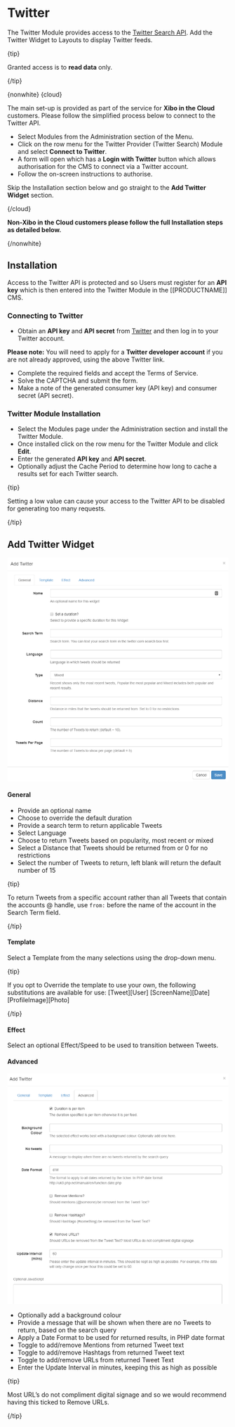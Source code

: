 <!--toc=widgets-->
# Twitter

The Twitter Module provides access to the [Twitter Search API](https://dev.twitter.com/rest/public/search). Add the Twitter Widget to Layouts to display Twitter feeds.

{tip}

Granted access is to **read data** only.

{/tip}

{nonwhite}
{cloud}

The main set-up is provided as part of the service for **Xibo in the Cloud** customers. Please follow the simplified process below to connect to the Twitter API.

- Select Modules from the Administration section of the Menu.
- Click on the row menu for the Twitter Provider (Twitter Search) Module and select **Connect to Twitter**.
- A form will open which has a **Login with Twitter** button which allows authorisation for the CMS to connect via a Twitter account.
- Follow the on-screen instructions to authorise.

Skip the Installation section below and go straight to the **Add Twitter Widget** section.

{/cloud}

**Non-Xibo in the Cloud customers please follow the full Installation steps as detailed below.**

{/nonwhite}

## Installation

Access to the Twitter API is protected and so Users must register for an **API key** which is then entered into the Twitter Module in the [[PRODUCTNAME]] CMS. 

### Connecting to Twitter

- Obtain an **API key** and **API secret** from [Twitter](https://apps.twitter.com) and then log in to your Twitter account. 

**Please note:** You will need to apply for a **Twitter developer account** if you are not already approved, using the above Twitter link.

- Complete the required fields and accept the Terms of Service.
- Solve the CAPTCHA and submit the form.
- Make a note of the generated consumer key (API key) and consumer secret (API secret).

### Twitter Module Installation

- Select the Modules page under the Administration section and install the Twitter Module.
- Once installed click on the row menu for the Twitter Module and click **Edit**.
- Enter the generated **API key** and **API secret**.
- Optionally adjust the Cache Period to determine how long to cache a results set for each Twitter search.

{tip}

Setting a low value can cause your access to the Twitter API to be disabled for generating too many requests.

{/tip}

## Add Twitter Widget

![Twitter Add](img/media_twitter_add.png)

#### **General**

- Provide an optional name
- Choose to override the default duration
- Provide a search term to return applicable Tweets
- Select Language
- Choose to return Tweets based on popularity, most recent or mixed
- Select a Distance that Tweets should be returned from or 0 for no restrictions
- Select the number of Tweets to return, left blank will return the default number of 15

{tip}

To return Tweets from a specific account rather than all Tweets that contain the accounts @ handle, use `from:` before the name of the account in the Search Term field.

{/tip}

#### **Template**

Select a Template from the many selections using the drop-down menu.

{tip}

If you opt to Override the template to use your own, the following substitutions are available for use:
[Tweet][User]
[ScreenName][Date]
[ProfileImage][Photo]

{/tip}

#### **Effect**

Select an optional Effect/Speed to be used to transition between Tweets.

#### **Advanced**

![Twitter Advanced](img/media_twitter_advanced.png)



- Optionally add a background colour
- Provide a message that will be shown when there are no Tweets to return, based on the search query
- Apply a Date Format to be used for returned results, in PHP date format
- Toggle to add/remove Mentions from returned Tweet text
- Toggle to add/remove Hashtags from returned Tweet text
- Toggle to add/remove URLs from returned Tweet Text
- Enter the Update Interval in minutes, keeping this as high as possible

{tip}

Most URL’s do not compliment digital signage and so we would recommend having this ticked to Remove URLs.

{/tip}